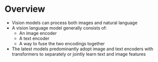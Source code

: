 # Overview

- Vision models can process both images and natural language
- A vision language model generally consists of:
  - An image encoder
  - A text encoder
  - A way to fuse the two encodings together
- The latest models predominantly adopt image and text encoders with transformers to separately or jointly learn
text and image features
